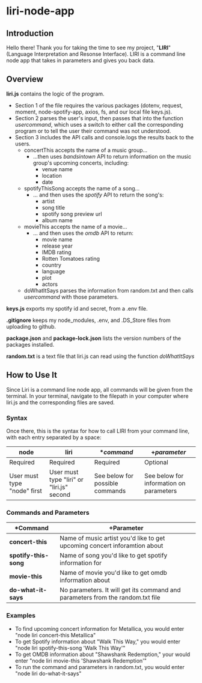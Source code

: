 # liri-node-app

## Introduction
Hello there! Thank you for taking the time to see my project, "**LIRI**" (Language Interpretation and Resonse Interface). LIRI is a command line node app that takes in parameters and gives you back data.

## Overview
**liri.js** contains the logic of the program. 
* Section 1 of the file requires the various packages (dotenv, request, moment, node-spotify-app, axios, fs, and our local file keys.js).
* Section 2 parses the user's input, then passes that into the function *usercommand*, which uses a switch to either call the corresponding program or to tell the user their command was not understood.
* Section 3 includes the API calls and console.logs the results back to the users.
    * concertThis accepts the name of a music group... 
        * ...then uses *bandsintown* API to return information on the music group's upcoming concerts, including: 
            * venue name
            * location
            * date
    * spotifyThisSong accepts the name of a song...
        * ... and then uses the *spotify* API to return the song's:
            * artist
            * song title
            * spotify song preview url
            * album name
    * movieThis accepts the name of a movie...
        * ... and then uses the *omdb* API to return:
            * movie name
            * release year
            * IMDB rating
            * Rotten Tomatoes rating
            * country
            * language
            * plot
            * actors
    * doWhatItSays parses the information from random.txt and then calls *usercommand* with those parameters.


**keys.js** exports my spotify id and secret, from a .env file.

**.gitignore** keeps my node_modules, .env, and .DS_Store files from uploading to github.

**package.json** and **package-lock.json** lists the version numbers of the packages installed.

**random.txt** is a text file that liri.js can read using the function *doWhatItSays*

## How to Use It
Since Liri is a command line node app, all commands will be given from the terminal.  In your terminal, navigate to the filepath in your computer where liri.js and the corresponding files are saved.  

### Syntax
Once there, this is the syntax for how to call LIRI from your command line, with each entry separated by a space:

node | liri | **command* | +*parameter* |
------------ | ------------- | ------------- | ------------- |
Required | Required | Required | Optional |
User must type "node" first | User must type "liri" or "liri.js" second | See below for possible commands | See below for information on parameters |

### Commands and Parameters
*Command | +Parameter |
------- | --------- |
**concert-this** | Name of music artist you'd like to get upcoming concert inforamtion about |
**spotify-this-song** | Name of song you'd like to get spotify information for|
**movie-this** | Name of movie you'd like to get omdb information about | 
**do-what-it-says** | No parameters.  It will get its command and parameters from the random.txt file |

### Examples
* To find upcoming concert information for Metallica, you would enter "node liri concert-this Metallica"
* To get Spotify information about "Walk This Way," you would enter "node liri spotify-this-song 'Walk This Way'"
* To get OMDB information about "Shawshank Redemption," your would enter "node liri movie-this 'Shawshank Redemption'"
* To run the command and parameters in random.txt, you would enter "node liri do-what-it-says"

